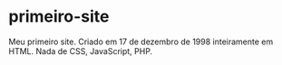 # primeiro-site
Meu primeiro site. Criado em 17 de dezembro de 1998 inteiramente em HTML. Nada de CSS, JavaScript, PHP.
